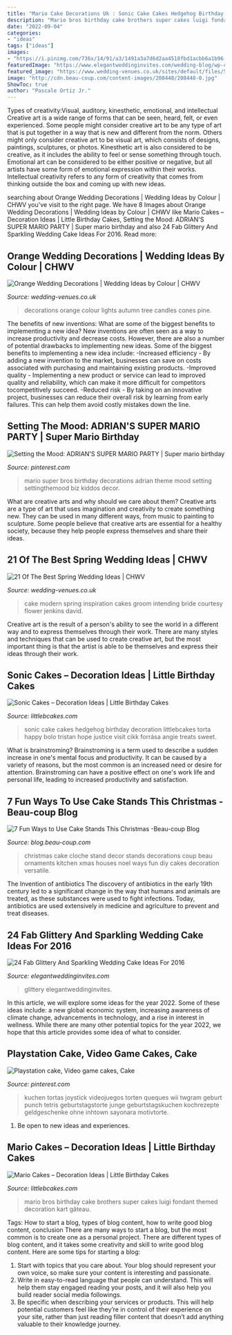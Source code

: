 ```yaml
---
title: "Mario Cake Decorations Uk : Sonic Cake Cakes Hedgehog Birthday Decoration Littlebcakes Torta Happy Bolo Tristan Hope Justice Visit Cikk Forrása Angie Treats Sweet"
description: "Mario bros birthday cake brothers super cakes luigi fondant themed decoration kart gâteau"
date: "2022-09-04"
categories:
- "ideas"
tags: ["ideas"]
images:
- "https://i.pinimg.com/736x/14/91/a3/1491a3a7d6d2aa4518fbd1acbb6a1b96--super-mario-birthday-mario-birthday-party.jpg"
featuredImage: "https://www.elegantweddinginvites.com/wedding-blog/wp-content/uploads/2015/12/elegant-gold-glitter-wedding-cake-youve-ever-seen.jpg"
featured_image: "https://www.wedding-venues.co.uk/sites/default/files/5.candles-tree-lights-arjphoto-orange-wedding-decorations-autumn.jpg"
image: "http://cdn.beau-coup.com/content-images/208448/208448-0.jpg"
ShowToc: true
author: "Pascale Ortiz Jr."
---
```



Types of creativity:Visual, auditory, kinesthetic, emotional, and intellectual
Creative art is a wide range of forms that can be seen, heard, felt, or even experienced. Some people might consider creative art to be any type of art that is put together in a way that is new and different from the norm. Others might only consider creative art to be visual art, which consists of designs, paintings, sculptures, or photos. Kinesthetic art is also considered to be creative, as it includes the ability to feel or sense something through touch. Emotional art can be considered to be either positive or negative, but all artists have some form of emotional expression within their works. Intellectual creativity refers to any form of creativity that comes from thinking outside the box and coming up with new ideas.

	

		
searching about Orange Wedding Decorations | Wedding Ideas by Colour | CHWV you've visit to the right page. We have 8 Images about Orange Wedding Decorations | Wedding Ideas by Colour | CHWV like Mario Cakes – Decoration Ideas | Little Birthday Cakes, Setting the Mood: ADRIAN&#039;S SUPER MARIO PARTY | Super mario birthday and also 24 Fab Glittery And Sparkling Wedding Cake Ideas For 2016. Read more:
		
    
## Orange Wedding Decorations | Wedding Ideas By Colour | CHWV

<img loading=lazy src="https://www.wedding-venues.co.uk/sites/default/files/5.candles-tree-lights-arjphoto-orange-wedding-decorations-autumn.jpg" onerror="this.onerror=null;this.src='https://tse1.mm.bing.net/th?id=OIP.jRjTDXFqVPrLm6Z2qT7yuAHaLH&amp;pid=15.1';" alt="Orange Wedding Decorations | Wedding Ideas by Colour | CHWV">

_Source: wedding-venues.co.uk_

>decorations orange colour lights autumn tree candles cones pine. 

	

The benefits of new inventions: What are some of the biggest benefits to implementing a new idea?
New inventions are often seen as a way to increase productivity and decrease costs. However, there are also a number of potential drawbacks to implementing new ideas. Some of the biggest benefits to implementing a new idea include: 
-Increased efficiency - By adding a new invention to the market, businesses can save on costs associated with purchasing and maintaining existing products. 
-Improved quality - Implementing a new product or service can lead to improved quality and reliability, which can make it more difficult for competitors tocompetitively succeed. 
-Reduced risk - By taking on an innovative project, businesses can reduce their overall risk by learning from early failures. This can help them avoid costly mistakes down the line.

    
## Setting The Mood: ADRIAN&#039;S SUPER MARIO PARTY | Super Mario Birthday

<img loading=lazy src="https://i.pinimg.com/736x/14/91/a3/1491a3a7d6d2aa4518fbd1acbb6a1b96--super-mario-birthday-mario-birthday-party.jpg" onerror="this.onerror=null;this.src='https://tse4.mm.bing.net/th?id=OIP.uBqluMfPm8sdvv3unn0EygHaK_&amp;pid=15.1';" alt="Setting the Mood: ADRIAN&#039;S SUPER MARIO PARTY | Super mario birthday">

_Source: pinterest.com_

>mario super bros birthday decorations adrian theme mood setting settingthemood biz kiddos decor. 

	

What are creative arts and why should we care about them?
Creative arts are a type of art that uses imagination and creativity to create something new. They can be used in many different ways, from music to painting to sculpture. Some people believe that creative arts are essential for a healthy society, because they help people express themselves and share their ideas.

    
## 21 Of The Best Spring Wedding Ideas | CHWV

<img loading=lazy src="https://www.wedding-venues.co.uk/sites/default/files/spring-wedding-ideas-JS562.jpg" onerror="this.onerror=null;this.src='https://tse4.mm.bing.net/th?id=OIP.PAJHXdySY7VGViPWXzhz_QHaLH&amp;pid=15.1';" alt="21 Of The Best Spring Wedding Ideas | CHWV">

_Source: wedding-venues.co.uk_

>cake modern spring inspiration cakes groom intending bride courtesy flower jenkins david. 

	

Creative art is the result of a person's ability to see the world in a different way and to express themselves through their work. There are many styles and techniques that can be used to create creative art, but the most important thing is that the artist is able to be themselves and express their ideas through their work.

    
## Sonic Cakes – Decoration Ideas | Little Birthday Cakes

<img loading=lazy src="http://www.littlebcakes.com/wp-content/uploads/2014/05/Sonic-Cakes-768x1024.jpg" onerror="this.onerror=null;this.src='https://tse4.mm.bing.net/th?id=OIP.MyqhpkHc9yEPz6Bus1-PPAHaJ4&amp;pid=15.1';" alt="Sonic Cakes – Decoration Ideas | Little Birthday Cakes">

_Source: littlebcakes.com_

>sonic cake cakes hedgehog birthday decoration littlebcakes torta happy bolo tristan hope justice visit cikk forrása angie treats sweet. 

	

What is brainstroming?
Brainstroming is a term used to describe a sudden increase in one's mental focus and productivity. It can be caused by a variety of reasons, but the most common is an increased need or desire for attention. Brainstroming can have a positive effect on one's work life and personal life, leading to increased productivity and satisfaction.

    
## 7 Fun Ways To Use Cake Stands This Christmas -Beau-coup Blog

<img loading=lazy src="http://cdn.beau-coup.com/content-images/208448/208448-0.jpg" onerror="this.onerror=null;this.src='https://tse4.mm.bing.net/th?id=OIP.0WDKTquOGUnxVKkCK1T5XgHaLH&amp;pid=15.1';" alt="7 Fun Ways to Use Cake Stands This Christmas -Beau-coup Blog">

_Source: blog.beau-coup.com_

>christmas cake cloche stand decor stands decorations coup beau ornaments kitchen xmas houses noel ways fun diy cakes decoration versatile. 

	

The Invention of antibiotics
The discovery of antibiotics in the early 19th century led to a significant change in the way that humans and animals are treated, as these substances were used to fight infections. Today, antibiotics are used extensively in medicine and agriculture to prevent and treat diseases.

    
## 24 Fab Glittery And Sparkling Wedding Cake Ideas For 2016

<img loading=lazy src="https://www.elegantweddinginvites.com/wedding-blog/wp-content/uploads/2015/12/elegant-gold-glitter-wedding-cake-youve-ever-seen.jpg" onerror="this.onerror=null;this.src='https://tse2.mm.bing.net/th?id=OIP.RArK0LDLoEGAHCu3OeSu5wHaKS&amp;pid=15.1';" alt="24 Fab Glittery And Sparkling Wedding Cake Ideas For 2016">

_Source: elegantweddinginvites.com_

>glittery elegantweddinginvites. 

	

In this article, we will explore some ideas for the year 2022. Some of these ideas include: a new global economic system, increasing awareness of climate change, advancements in technology, and a rise in interest in wellness. While there are many other potential topics for the year 2022, we hope that this article provides some idea of what to consider.

    
## Playstation Cake, Video Game Cakes, Cake

<img loading=lazy src="https://i.pinimg.com/736x/30/51/2c/30512cb51ac9cbcfa480c528bc0283b6.jpg" onerror="this.onerror=null;this.src='https://tse1.mm.bing.net/th?id=OIP.6JiljVBSlmTna76W5IQm4wHaJ3&amp;pid=15.1';" alt="Playstation cake, Video game cakes, Cake">

_Source: pinterest.com_

>kuchen tortas joystick videojuegos torten queques wii twgram geburt punch tetris geburtstagstorte junge geburtstagskuchen kochrezepte geldgeschenke ohne inhtown sayonara motivtorte. 

	

1. Be open to new ideas and experiences.

    
## Mario Cakes – Decoration Ideas | Little Birthday Cakes

<img loading=lazy src="http://www.littlebcakes.com/wp-content/uploads/2013/08/Mario-Bros-Birthday-Cake.jpg" onerror="this.onerror=null;this.src='https://tse3.mm.bing.net/th?id=OIP.AIfalHjYzapOLsJydbn_wwHaLE&amp;pid=15.1';" alt="Mario Cakes – Decoration Ideas | Little Birthday Cakes">

_Source: littlebcakes.com_

>mario bros birthday cake brothers super cakes luigi fondant themed decoration kart gâteau. 

	

Tags: How to start a blog, types of blog content, how to write good blog content, conclusion
There are many ways to start a blog, but the most common is to create one as a personal project. There are different types of blog content, and it takes some creativity and skill to write good blog content. Here are some tips for starting a blog:
1. Start with topics that you care about. Your blog should represent your own voice, so make sure your content is interesting and passionate.
2. Write in easy-to-read language that people can understand. This will help them stay engaged reading your posts, and it will also help you build reader social media followings.
3. Be specific when describing your services or products. This will help potential customers feel like they’re in control of their experience on your site, rather than just reading filler content that doesn’t add anything valuable to their knowledge journey. 

